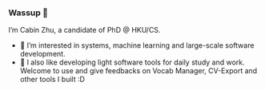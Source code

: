 ### Wassup 👋

I’m Cabin Zhu, a candidate of PhD @ HKU/CS.

- 🌱 I’m interested in systems, machine learning and large-scale software development.
- 📕 I also like developing light software tools for daily study and work. Welcome to use and give feedbacks on Vocab Manager, CV-Export and other tools I built :D
